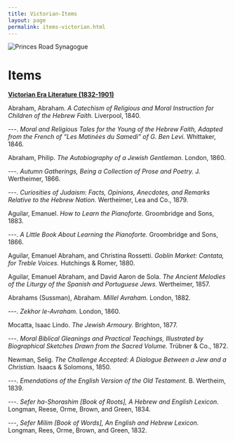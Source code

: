 ```yaml
---
title: Victorian-Items
layout: page
permalink: items-victorian.html
---
```


<style>
img {
     max-width: 100%;
     height: auto;
}

</style>

<div class=img>
<img src="https://victorianjewishwritersproject.s3.us-east-1.amazonaws.com/objects/disraeli.jpg"
     alt="Princes Road Synagogue"
     style="float: left; margin-right: 10px; padding-bottom:20px;" />  
</div>

&nbsp;

# Items

<p class="hangingindent">
<strong><span style="text-decoration:underline;">Victorian Era Literature (1832-1901)</span></strong>
</p>

<p class="hangingindent">
Abraham, Abraham. <em>A Catechism of Religious and Moral Instruction for Children of the Hebrew Faith.</em> Liverpool, 1840.
</p>

<p class="hangingindent">
---. <em>Moral and Religious Tales for the Young of the Hebrew Faith, Adapted from the French of “Les Matinées du Samedi” of G. Ben Levi.</em> Whittaker, 1846.
</p>

<p class="hangingindent">
Abraham, Philip. <em>The Autobiography of a Jewish Gentleman.</em> London, 1860.
</p>

<p class="hangingindent">
---. <em>Autumn Gatherings, Being a Collection of Prose and Poetry.</em> J. Wertheimer, 1866.
</p>

<p class="hangingindent">
---. <em>Curiosities of Judaism: Facts, Opinions, Anecdotes, and Remarks Relative to the Hebrew Nation.</em> Wertheimer, Lea and Co., 1879.
</p>

<p class="hangingindent">
Aguilar, Emanuel. <em>How to Learn the Pianoforte.</em> Groombridge and Sons, 1883.
</p>

<p class="hangingindent">
---. <em>A Little Book About Learning the Pianoforte.</em> Groombridge and Sons, 1866.
</p>

<p class="hangingindent">
Aguilar, Emanuel Abraham, and Christina Rossetti. <em>Goblin Market: Cantata, for Treble Voices.</em> Hutchings & Romer, 1880.
</p>

<p class="hangingindent">
Aguilar, Emanuel Abraham, and David Aaron de Sola. <em>The Ancient Melodies of the Liturgy of the Spanish and Portuguese Jews.</em> Wertheimer, 1857.
</p>

<p class="hangingindent">
Abrahams (Sussman), Abraham. <em>Millel Avraham.</em> London, 1882.
</p>

<p class="hangingindent"> 
---. <em>Zekhor le-Avraham.</em> London, 1860.
</p>

<p class="hangingindent">
Mocatta, Isaac Lindo. <em>The Jewish Armoury.</em> Brighton, 1877.
</p>

<p class="hangingindent">
---. <em>Moral Biblical Gleanings and Practical Teachings, Illustrated by Biographical Sketches Drawn from 
the Sacred Volume.</em> Trübner & Co., 1872.
</p>

<p class="hangingindent">
Newman, Selig. <em>The Challenge Accepted: A Dialogue Between a Jew and a Christian.</em> Isaacs & 
Solomons, 1850.
</p>

<p class="hangingindent">
---. <em>Emendations of the English Version of the Old Testament.</em> B. Wertheim, 1839.
</p>

<p class="hangingindent">
---. <em>Sefer ha-Shorashim [Book of Roots], A Hebrew and English Lexicon.</em> Longman, Reese, Orme, 
Brown, and Green, 1834.
</p>

<p class="hangingindent">
---, <em>Sefer Milim [Book of Words], An English and Hebrew Lexicon.</em> Longman, Rees, Orme, Brown, and Green, 1832.
</p>

&nbsp;